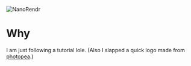 ![NanoRendr](https://github.com/RaghavGohil/NanoRendr/assets/71706645/a73cb240-ed34-4ac8-bfac-bce514f21820)

# Why
I am just following a tutorial lole. (Also I slapped a quick logo made from <a href="https://www.photopea.com/">photopea</a>.)

